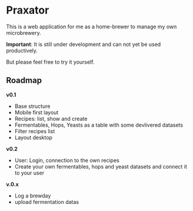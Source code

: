 # Praxator

This is a web application for me as a home-brewer to manage my own microbrewery.

**Important**: It is still under development and can not yet be used productively.

But please feel free to try it yourself.

## Roadmap

**v0.1**

- Base structure
- Mobile first layout
- Recipes: list, show and create
- Fermentables, Hops, Yeasts as a table with some devlivered datasets
- Filter recipes list
- Layout desktop

**v0.2**

- User: Login, connection to the own recipes
- Create your own fermentables, hops and yeast datasets and connect it to your user

**v.0.x**

- Log a brewday
- upload fermentation datas
